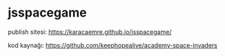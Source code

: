 # jsspacegame

publish sitesi:
https://karacaemre.github.io/jsspacegame/

kod kaynağı:
https://github.com/keephopealive/academy-space-invaders
